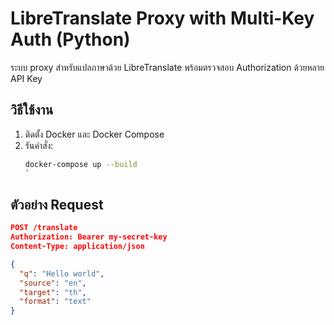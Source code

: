 # LibreTranslate Proxy with Multi-Key Auth (Python)

ระบบ proxy สำหรับแปลภาษาด้วย LibreTranslate พร้อมตรวจสอบ Authorization ด้วยหลาย API Key

## วิธีใช้งาน

1. ติดตั้ง Docker และ Docker Compose
2. รันคำสั่ง:
   ```bash
   docker-compose up --build
   `

## ตัวอย่าง Request

```json
POST /translate
Authorization: Bearer my-secret-key
Content-Type: application/json

{
  "q": "Hello world",
  "source": "en",
  "target": "th",
  "format": "text"
}
```
